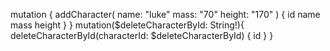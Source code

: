mutation {
  addCharacter(
    name: "luke"
    mass: "70"
    height: "170"
  ) {
    id
    name
    mass
    height
  }
}
mutation($deleteCharacterById: String!){
  deleteCharacterById(characterId: $deleteCharacterById) {
    id
  }
}
